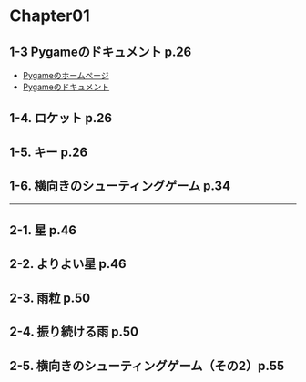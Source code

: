 # Chapter01

## 1-3 Pygameのドキュメント p.26

- [Pygameのホームページ](https://www.pygame.org/)
- [Pygameのドキュメント](https://www.pygame.org/docs)

## 1-4. ロケット p.26

## 1-5. キー p.26

## 1-6. 横向きのシューティングゲーム p.34

---

## 2-1. 星 p.46

## 2-2. よりよい星 p.46

## 2-3. 雨粒 p.50

## 2-4. 振り続ける雨 p.50

## 2-5. 横向きのシューティングゲーム（その2）p.55
